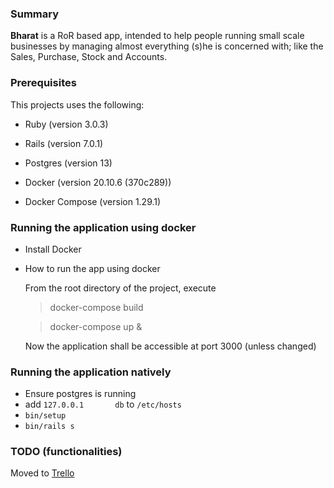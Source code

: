 ### Summary
<b>Bharat</b> is a RoR based app, intended to help people running small scale businesses by managing almost everything 
(s)he is concerned with; like the Sales, Purchase, Stock and Accounts. 

### Prerequisites
This projects uses the following:

* Ruby (version 3.0.3)

* Rails (version 7.0.1)

* Postgres (version 13)

* Docker (version 20.10.6 (370c289))

* Docker Compose (version 1.29.1)

### Running the application using docker
* Install Docker

* How to run the app using docker

    From the root directory of the project, execute
    > docker-compose build
    
    > docker-compose up &

    Now the application shall be accessible at port 3000 (unless changed) 

### Running the application natively
* Ensure postgres is running
* add `127.0.0.1       db` to `/etc/hosts`
* `bin/setup`
* `bin/rails s`

### TODO (functionalities)
Moved to [Trello](https://trello.com/b/4TpMkaB4/bharat-story-board)
